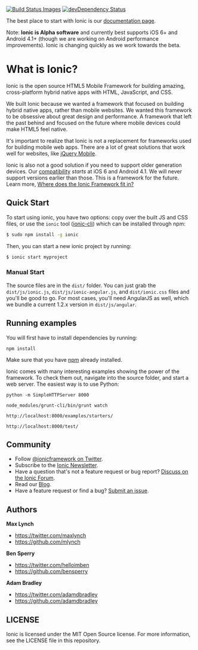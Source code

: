 <a href="https://travis-ci.org/driftyco/ionic"><img src="https://travis-ci.org/driftyco/ionic.png?branch=master" data-bindattr-164="164" title="Build Status Images"></a>
[![devDependency Status](https://david-dm.org/driftyco/ionic/dev-status.png?theme=shields.io)](https://david-dm.org/driftyco/ionic#info=devDependencies)

The best place to start with Ionic is our [documentation page](http://ionicframework.com/docs/).

Note: __Ionic is Alpha software__ and currently best supports iOS 6+ and Android 4.1+ (though we are working on Android performance improvements). Ionic is changing quickly as we work towards the beta.

# What is Ionic?

Ionic is the open source HTML5 Mobile Framework for building amazing, cross-platform hybrid native apps with HTML, JavaScript, and CSS.

We built Ionic because we wanted a framework that focused on building hybrid native apps, rather than mobile websites. We wanted this framework to be obsessive about great design and performance. A framework that left the past behind and focused on the future where mobile devices could make HTML5 feel native.

It's important to realize that Ionic is not a replacement for frameworks used for building mobile web apps. There are a lot
of great solutions that work well for websites, like [jQuery Mobile](http://jquerymobile.com/).

Ionic is also not a good solution if you need to support older generation devices. Our [compatibility](http://ionicframework.com/docs/#browser-support) *starts* at iOS 6 and Android 4.1. We will never support versions earlier than those. This is a framework for the future. Learn more, [Where does the Ionic Framework fit in?](http://ionicframework.com/blog/where-does-the-ionic-framework-fit-in/)


## Quick Start

To start using ionic, you have two options: copy over the built JS and CSS files, or
use the `ionic` tool ([ionic-cli](https://github.com/driftyco/ionic-cli)) which can be installed through npm:

```bash
$ sudo npm install -g ionic
```

Then, you can start a new ionic project by running:

```bash
$ ionic start myproject
```

### Manual Start

The source files are in the `dist/` folder. You can just grab the `dist/js/ionic.js`, `dist/js/ionic-angular.js`, and `dist/ionic.css` files and
you'll be good to go. For most cases, you'll need AngularJS as well, which we bundle a current 1.2.x version in `dist/js/angular`.

## Running examples

You will first have to install dependencies by running:

    npm install

Make sure that you have [npm](https://github.com/isaacs/npm) already installed.

Ionic comes with many interesting examples showing the power of the framework. To
check them out, navigate into the source folder, and start a web server. The easiest
way is to use Python:

    python -m SimpleHTTPServer 8000

    node_modules/grunt-cli/bin/grunt watch

    http://localhost:8000/examples/starters/

    http://localhost:8000/test/


## Community

* Follow [@ionicframework on Twitter](https://twitter.com/ionicframework).
* Subscribe to the [Ionic Newsletter](http://ionicframework.com/subscribe/).
* Have a question that's not a feature request or bug report? [Discuss on the Ionic Forum](http://forum.ionicframework.com/).
* Read our [Blog](http://ionicframework.com/blog/).
* Have a feature request or find a bug? [Submit an issue](https://github.com/driftyco/ionic/issues).


## Authors

**Max Lynch**

+ <https://twitter.com/maxlynch>
+ <https://github.com/mlynch>

**Ben Sperry**

+ <https://twitter.com/helloimben>
+ <https://github.com/bensperry>

**Adam Bradley**

+ <https://twitter.com/adamdbradley>
+ <https://github.com/adamdbradley>


## LICENSE

Ionic is licensed under the MIT Open Source license. For more information, see the LICENSE file in this repository.
